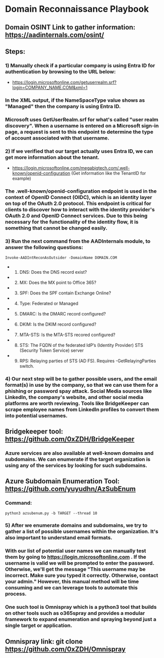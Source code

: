 # Domain Reconnaissance Playbook

## Domain OSINT Link to gather information: https://aadinternals.com/osint/

## Steps:

### 1) Manually check if a particular company is using Entra ID for authentication by browsing to the URL below:

 - https://login.microsoftonline.com/getuserrealm.srf?login=COMPANY_NAME.COM&xml=1

### In the XML output, if the NameSpaceType value shows as "Managed" then the company is using Entra ID.

### Microsoft uses GetUserRealm.srf for what's called "user realm discovery". When a username is entered on a Microsoft sign-in page, a request is sent to this endpoint to determine the type of account associated with that username.

### 2) If we verified that our target actually uses Entra ID, we can get more information about the tenant.

 - https://login.microsoftonline.com/megabigtech.com/.well-known/openid-configuration (Get information like the TenantID for example)

### The .well-known/openid-configuration endpoint is used in the context of OpenID Connect (OIDC), which is an identity layer on top of the OAuth 2.0 protocol. This endpoint is critical for clients to discover how to interact with the identity provider's OAuth 2.0 and OpenID Connect services. Due to this being necessary for the functionality of the identity flow, it is something that cannot be changed easily.

### 3) Run the next command from the AADInternals module, to answer the following questions:

    Invoke-AADIntReconAsOutsider -DomainName DOMAIN.COM


 - 1) DNS:	Does the DNS record exist?

 - 2) MX:	Does the MX point to Office 365?

 - 3) SPF:	Does the SPF contain Exchange Online?

 - 4) Type:	Federated or Managed

 - 5) DMARC:	Is the DMARC record configured?

 - 6) DKIM:	Is the DKIM record configured?

 - 7) MTA-STS:	Is the MTA-STS recored configured?

 - 8) STS:	The FQDN of the federated IdP’s (Identity Provider) STS (Security Token Service) server

 - 9) RPS:	Relaying parties of STS (AD FS). Requires -GetRelayingParties switch.

### 4) Our next step will be to gather possible users, and the email format(s) in use by the company, so that we can use them for a phishing or password spay attack. Social Media sources like LinkedIn, the company's website, and other social media platforms are worth reviewing. Tools like BridgeKeeper can scrape employee names from LinkedIn profiles to convert them into potential usernames.

## Bridgekeeper tool: https://github.com/0xZDH/BridgeKeeper

### Azure services are also available at well-known domains and subdomains. We can enumerate if the target organization is using any of the services by looking for such subdomains.

## Azure Subdomain Enumeration Tool: https://github.com/yuyudhn/AzSubEnum

### Command:

    python3 azsubenum.py -b TARGET --thread 10

### 5) After we enumerate domains and subdomains, we try to gather a list of possible usernames within the organization.  It's also important to understand email formats.

### With our list of potential user names we can manually test them by going to https://login.microsoftonline.com . If the username is valid we will be prompted to enter the password. Otherwise, we'll get the message "This username may be incorrect. Make sure you typed it correctly. Otherwise, contact your admin." However, this manual method will be time consuming and we can leverage tools to automate this process.

### One such tool is Omnispray which is a python3 tool that builds on other tools such as o365spray and provides a modular framework to expand enumeration and spraying beyond just a single target or application.

## Omnispray link: git clone https://github.com/0xZDH/Omnispray

